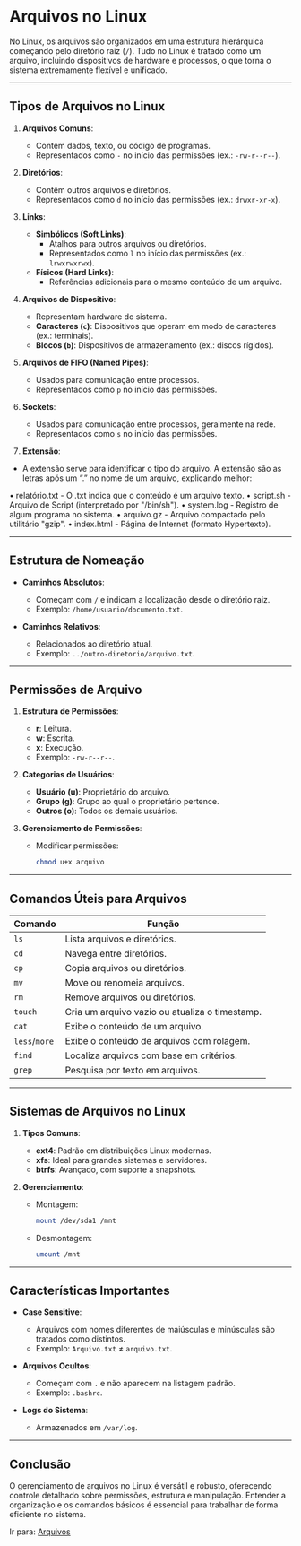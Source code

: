 # Arquivos no Linux

No Linux, os arquivos são organizados em uma estrutura hierárquica começando pelo diretório raiz (`/`). Tudo no Linux é tratado como um arquivo, incluindo dispositivos de hardware e processos, o que torna o sistema extremamente flexível e unificado.

---

## **Tipos de Arquivos no Linux**

1. **Arquivos Comuns**:
   - Contêm dados, texto, ou código de programas.
   - Representados como `-` no início das permissões (ex.: `-rw-r--r--`).

2. **Diretórios**:
   - Contêm outros arquivos e diretórios.
   - Representados como `d` no início das permissões (ex.: `drwxr-xr-x`).

3. **Links**:
   - **Simbólicos (Soft Links)**:
     - Atalhos para outros arquivos ou diretórios.
     - Representados como `l` no início das permissões (ex.: `lrwxrwxrwx`).
   - **Físicos (Hard Links)**:
     - Referências adicionais para o mesmo conteúdo de um arquivo.

4. **Arquivos de Dispositivo**:
   - Representam hardware do sistema.
   - **Caracteres (`c`)**: Dispositivos que operam em modo de caracteres (ex.: terminais).
   - **Blocos (`b`)**: Dispositivos de armazenamento (ex.: discos rígidos).

5. **Arquivos de FIFO (Named Pipes)**:
   - Usados para comunicação entre processos.
   - Representados como `p` no início das permissões.

6. **Sockets**:
   - Usados para comunicação entre processos, geralmente na rede.
   - Representados como `s` no início das permissões.

6. **Extensão**:
- A extensão serve para identificar o tipo do arquivo. A extensão são as letras após um “.” no
nome de um arquivo, explicando melhor:

• relatório.txt - O .txt indica que o conteúdo é um arquivo texto.
• script.sh - Arquivo de Script (interpretado por "/bin/sh").
• system.log - Registro de algum programa no sistema.
• arquivo.gz - Arquivo compactado pelo utilitário "gzip".
• index.html - Página de Internet (formato Hypertexto).

---

## **Estrutura de Nomeação**

- **Caminhos Absolutos**:
  - Começam com `/` e indicam a localização desde o diretório raiz.
  - Exemplo: `/home/usuario/documento.txt`.

- **Caminhos Relativos**:
  - Relacionados ao diretório atual.
  - Exemplo: `../outro-diretorio/arquivo.txt`.

---

## **Permissões de Arquivo**

1. **Estrutura de Permissões**:
   - **r**: Leitura.
   - **w**: Escrita.
   - **x**: Execução.
   - Exemplo: `-rw-r--r--`.

2. **Categorias de Usuários**:
   - **Usuário (u)**: Proprietário do arquivo.
   - **Grupo (g)**: Grupo ao qual o proprietário pertence.
   - **Outros (o)**: Todos os demais usuários.

3. **Gerenciamento de Permissões**:
   - Modificar permissões: 
     ```bash
     chmod u+x arquivo
     ```

---

## **Comandos Úteis para Arquivos**

| Comando          | Função                                           |
|-------------------|--------------------------------------------------|
| `ls`             | Lista arquivos e diretórios.                     |
| `cd`             | Navega entre diretórios.                         |
| `cp`             | Copia arquivos ou diretórios.                    |
| `mv`             | Move ou renomeia arquivos.                       |
| `rm`             | Remove arquivos ou diretórios.                   |
| `touch`          | Cria um arquivo vazio ou atualiza o timestamp.   |
| `cat`            | Exibe o conteúdo de um arquivo.                  |
| `less`/`more`    | Exibe o conteúdo de arquivos com rolagem.        |
| `find`           | Localiza arquivos com base em critérios.         |
| `grep`           | Pesquisa por texto em arquivos.                  |

---

## **Sistemas de Arquivos no Linux**

1. **Tipos Comuns**:
   - **ext4**: Padrão em distribuições Linux modernas.
   - **xfs**: Ideal para grandes sistemas e servidores.
   - **btrfs**: Avançado, com suporte a snapshots.

2. **Gerenciamento**:
   - Montagem: 
     ```bash
     mount /dev/sda1 /mnt
     ```
   - Desmontagem:
     ```bash
     umount /mnt
     ```

---

## **Características Importantes**

- **Case Sensitive**:
  - Arquivos com nomes diferentes de maiúsculas e minúsculas são tratados como distintos.
  - Exemplo: `Arquivo.txt` ≠ `arquivo.txt`.

- **Arquivos Ocultos**:
  - Começam com `.` e não aparecem na listagem padrão.
  - Exemplo: `.bashrc`.

- **Logs do Sistema**:
  - Armazenados em `/var/log`.

---

## **Conclusão**

O gerenciamento de arquivos no Linux é versátil e robusto, oferecendo controle detalhado sobre permissões, estrutura e manipulação. Entender a organização e os comandos básicos é essencial para trabalhar de forma eficiente no sistema.

Ir para: [Arquivos](3_Gerenciando_arquivos.md)